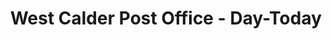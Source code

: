 ---
title: "West Calder Post Office - Day-Today"
url: /west-calder/west-calder-post-office-day-today/
shop: Lebensmittel
---